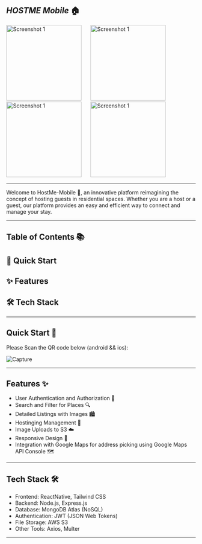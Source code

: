 *HOSTME Mobile* 🏠
---

<img src="https://github.com/Zaim211/HOSTME-Mobile-Android-iOS/assets/107432307/b2696cc3-b9e6-4251-8aab-8556ac8f8faf" alt="Screenshot 1" width="200" style="display:inline-block; margin-right: 20px;">
<img src="https://github.com/Zaim211/HOSTME-Mobile-Android-iOS/assets/107432307/e3ccc6be-85f4-4547-805e-014d70ed831c" alt="Screenshot 1" width="200" style="display:inline-block; margin-right: 20px;">
<img src="https://github.com/Zaim211/HOSTME-Mobile-Android-iOS/assets/107432307/66cb7034-de7d-4ef1-a5ae-74e37e46712b" alt="Screenshot 1" width="200" style="display:inline-block; margin-right: 20px;">
<img src="https://github.com/Zaim211/HOSTME-Mobile-Android-iOS/assets/107432307/d744420d-8984-4611-9ed7-f7736a94cce8" alt="Screenshot 1" width="200" style="display:inline-block; margin-right: 20px;">

---
Welcome to HostMe-Mobile 🌟, an innovative platform reimagining the concept of hosting guests in residential spaces. Whether you are a host or a guest, our platform provides an easy and efficient way to connect and manage your stay.

---

Table of Contents 📚
---
🤸 Quick Start
---
✨ Features
---
🛠️ Tech Stack
---


---
Quick Start 🤸
---
Please Scan the QR code below (android && ios):

![Capture](https://github.com/Zaim211/HOSTME-Mobile-Android-iOS/assets/107432307/7a70b9fb-dc33-4067-a031-4431732d4387)


---
Features ✨
---
- User Authentication and Authorization 🔐
- Search and Filter for Places 🔍
- Detailed Listings with Images 🏙️
- Hostinging Management 📅
- Image Uploads to S3 ☁️
- Responsive Design 📱
- Integration with Google Maps for address picking using Google Maps API Console 🗺️

---
Tech Stack 🛠️
---
- Frontend: ReactNative, Tailwind CSS
- Backend: Node.js, Express.js
- Database: MongoDB Atlas (NoSQL)
- Authentication: JWT (JSON Web Tokens)
- File Storage: AWS S3
- Other Tools: Axios, Multer

---
